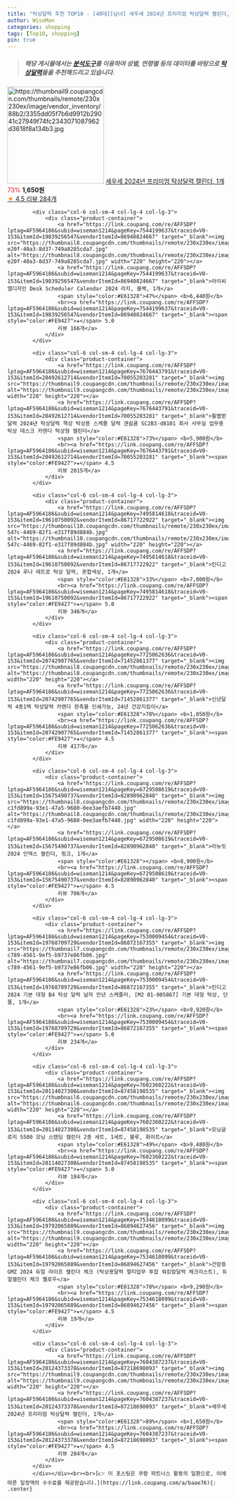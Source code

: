 ```yaml
---
title: "탁상달력 추천 TOP10 - [40대][남녀] 세우세 2024년 프리미엄 탁상달력 캘린더, 1개"
author: WiseMan
categories: shopping
tags: [Top10, shopping]
pin: true
---
```


> ##### 해당 게시물에서는 [**분석도구**](https://itemscout.io/)를 이용하여 **성별**, **연령별** 등의 데이터를 바탕으로 [**탁상달력**](https://link.coupang.com/a/baae76)들을 추천해드리고 있습니다.
<div class="container"><div class="row">
            <div class="col-6 col-sm-4 col-lg-4 col-lg-3">
                <div class="product-container">
                    <a href="https://link.coupang.com/re/AFFSDP?lptag=AF5964186&subid=wiseman1214&pageKey=7604387237&traceid=V0-153&itemId=20124373378&vendorItemId=87218698093" target="_blank"><img src="https://thumbnail9.coupangcdn.com/thumbnails/remote/230x230ex/image/vendor_inventory/88b2/3355dd05f7b6d9912b29041c27949f74fc2343071087962d3618f8a134b3.jpg" alt="https://thumbnail9.coupangcdn.com/thumbnails/remote/230x230ex/image/vendor_inventory/88b2/3355dd05f7b6d9912b29041c27949f74fc2343071087962d3618f8a134b3.jpg" width="220" height="220"></a>
                    <a href="https://link.coupang.com/re/AFFSDP?lptag=AF5964186&subid=wiseman1214&pageKey=7604387237&traceid=V0-153&itemId=20124373378&vendorItemId=87218698093" target="_blank">세우세 2024년 프리미엄 탁상달력 캘린더, 1개</a>
                    <span style="color:#E61328">73%</span> <b>1,650원</b>
                    <br><a href="https://link.coupang.com/re/AFFSDP?lptag=AF5964186&subid=wiseman1214&pageKey=7604387237&traceid=V0-153&itemId=20124373378&vendorItemId=87218698093" target="_blank"><span style="color:#FE9427">★</span> 4.5
                    리뷰 284개</a>
                </div>
            </div>
            
            <div class="col-6 col-sm-4 col-lg-4 col-lg-3">
                <div class="product-container">
                    <a href="https://link.coupang.com/re/AFFSDP?lptag=AF5964186&subid=wiseman1214&pageKey=7544199637&traceid=V0-153&itemId=19839256547&vendorItemId=86940824667" target="_blank"><img src="https://thumbnail8.coupangcdn.com/thumbnails/remote/230x230ex/image/retail/images/2023/08/21/14/2/f1d23be3-e20f-40a3-8d37-749a8285cda7.jpg" alt="https://thumbnail8.coupangcdn.com/thumbnails/remote/230x230ex/image/retail/images/2023/08/21/14/2/f1d23be3-e20f-40a3-8d37-749a8285cda7.jpg" width="220" height="220"></a>
                    <a href="https://link.coupang.com/re/AFFSDP?lptag=AF5964186&subid=wiseman1214&pageKey=7544199637&traceid=V0-153&itemId=19839256547&vendorItemId=86940824667" target="_blank">아이씨엘디자인 Desk Scheduler Calendar 2024 라지, 블랙, 1개</a>
                    <span style="color:#E61328">47%</span> <b>6,440원</b>
                    <br><a href="https://link.coupang.com/re/AFFSDP?lptag=AF5964186&subid=wiseman1214&pageKey=7544199637&traceid=V0-153&itemId=19839256547&vendorItemId=86940824667" target="_blank"><span style="color:#FE9427">★</span> 5.0
                    리뷰 166개</a>
                </div>
            </div>
            
            <div class="col-6 col-sm-4 col-lg-4 col-lg-3">
                <div class="product-container">
                    <a href="https://link.coupang.com/re/AFFSDP?lptag=AF5964186&subid=wiseman1214&pageKey=7676443791&traceid=V0-153&itemId=20492612714&vendorItemId=70055203281" target="_blank"><img src="https://thumbnail9.coupangcdn.com/thumbnails/remote/230x230ex/image/vendor_inventory/5627/cb0aca6d82963f49b1a3957635199a1a7908066625fba3a60bece9b5f7bb.jpg" alt="https://thumbnail9.coupangcdn.com/thumbnails/remote/230x230ex/image/vendor_inventory/5627/cb0aca6d82963f49b1a3957635199a1a7908066625fba3a60bece9b5f7bb.jpg" width="220" height="220"></a>
                    <a href="https://link.coupang.com/re/AFFSDP?lptag=AF5964186&subid=wiseman1214&pageKey=7676443791&traceid=V0-153&itemId=20492612714&vendorItemId=70055203281" target="_blank">휠볍벋달력 2024년 탁상달력 책상 탁상용 스케줄 달력 걘쉽쿰 SC2B3-d8101 회사 사무실 업무용 탁상 데스크 카렌다 탁상형 캘린더</a>
                    <span style="color:#E61328">73%</span> <b>5,900원</b>
                    <br><a href="https://link.coupang.com/re/AFFSDP?lptag=AF5964186&subid=wiseman1214&pageKey=7676443791&traceid=V0-153&itemId=20492612714&vendorItemId=70055203281" target="_blank"><span style="color:#FE9427">★</span> 4.5
                    리뷰 2015개</a>
                </div>
            </div>
            
            <div class="col-6 col-sm-4 col-lg-4 col-lg-3">
                <div class="product-container">
                    <a href="https://link.coupang.com/re/AFFSDP?lptag=AF5964186&subid=wiseman1214&pageKey=7495814618&traceid=V0-153&itemId=19610750092&vendorItemId=86717722922" target="_blank"><img src="https://thumbnail10.coupangcdn.com/thumbnails/remote/230x230ex/image/retail/images/2023/07/28/17/3/a1b4d0ac-547c-4469-82f1-e317f89d884b.jpg" alt="https://thumbnail10.coupangcdn.com/thumbnails/remote/230x230ex/image/retail/images/2023/07/28/17/3/a1b4d0ac-547c-4469-82f1-e317f89d884b.jpg" width="220" height="220"></a>
                    <a href="https://link.coupang.com/re/AFFSDP?lptag=AF5964186&subid=wiseman1214&pageKey=7495814618&traceid=V0-153&itemId=19610750092&vendorItemId=86717722922" target="_blank">인디고 2024 루나 레트로 탁상 달력, 혼합색상, 1개</a>
                    <span style="color:#E61328">33%</span> <b>7,000원</b>
                    <br><a href="https://link.coupang.com/re/AFFSDP?lptag=AF5964186&subid=wiseman1214&pageKey=7495814618&traceid=V0-153&itemId=19610750092&vendorItemId=86717722922" target="_blank"><span style="color:#FE9427">★</span> 5.0
                    리뷰 346개</a>
                </div>
            </div>
            
            <div class="col-6 col-sm-4 col-lg-4 col-lg-3">
                <div class="product-container">
                    <a href="https://link.coupang.com/re/AFFSDP?lptag=AF5964186&subid=wiseman1214&pageKey=7725062636&traceid=V0-153&itemId=20742907765&vendorItemId=71452861377" target="_blank"><img src="https://thumbnail8.coupangcdn.com/thumbnails/remote/230x230ex/image/vendor_inventory/d218/bc8c02da9027ebf71ad792136deae41b576723bdbe2ba95b334d542cf5b7.jpg" alt="https://thumbnail8.coupangcdn.com/thumbnails/remote/230x230ex/image/vendor_inventory/d218/bc8c02da9027ebf71ad792136deae41b576723bdbe2ba95b334d542cf5b7.jpg" width="220" height="220"></a>
                    <a href="https://link.coupang.com/re/AFFSDP?lptag=AF5964186&subid=wiseman1214&pageKey=7725062636&traceid=V0-153&itemId=20742907765&vendorItemId=71452861377" target="_blank">신년달력 4종1택 탁상달력 카렌다 판촉물 인쇄가능, 24년 건강지킴이</a>
                    <span style="color:#E61328">78%</span> <b>1,050원</b>
                    <br><a href="https://link.coupang.com/re/AFFSDP?lptag=AF5964186&subid=wiseman1214&pageKey=7725062636&traceid=V0-153&itemId=20742907765&vendorItemId=71452861377" target="_blank"><span style="color:#FE9427">★</span> 4.5
                    리뷰 417개</a>
                </div>
            </div>
            
            <div class="col-6 col-sm-4 col-lg-4 col-lg-3">
                <div class="product-container">
                    <a href="https://link.coupang.com/re/AFFSDP?lptag=AF5964186&subid=wiseman1214&pageKey=6729508619&traceid=V0-153&itemId=15675490737&vendorItemId=82890962840" target="_blank"><img src="https://thumbnail8.coupangcdn.com/thumbnails/remote/230x230ex/image/retail/images/3448579202686229-c1fd899a-93e1-47a5-9680-0ee3aefb7440.jpg" alt="https://thumbnail8.coupangcdn.com/thumbnails/remote/230x230ex/image/retail/images/3448579202686229-c1fd899a-93e1-47a5-9680-0ee3aefb7440.jpg" width="220" height="220"></a>
                    <a href="https://link.coupang.com/re/AFFSDP?lptag=AF5964186&subid=wiseman1214&pageKey=6729508619&traceid=V0-153&itemId=15675490737&vendorItemId=82890962840" target="_blank">미뉴잇 2024 인덱스 캘린더, 핑크, 1개</a>
                    <span style="color:#E61328"></span> <b>8,900원</b>
                    <br><a href="https://link.coupang.com/re/AFFSDP?lptag=AF5964186&subid=wiseman1214&pageKey=6729508619&traceid=V0-153&itemId=15675490737&vendorItemId=82890962840" target="_blank"><span style="color:#FE9427">★</span> 4.5
                    리뷰 706개</a>
                </div>
            </div>
            
            <div class="col-6 col-sm-4 col-lg-4 col-lg-3">
                <div class="product-container">
                    <a href="https://link.coupang.com/re/AFFSDP?lptag=AF5964186&subid=wiseman1214&pageKey=7530009454&traceid=V0-153&itemId=19768709729&vendorItemId=86872167355" target="_blank"><img src="https://thumbnail7.coupangcdn.com/thumbnails/remote/230x230ex/image/retail/images/2023/08/14/11/8/f0e98fc1-c789-4561-9ef5-b9737e86fb06.jpg" alt="https://thumbnail7.coupangcdn.com/thumbnails/remote/230x230ex/image/retail/images/2023/08/14/11/8/f0e98fc1-c789-4561-9ef5-b9737e86fb06.jpg" width="220" height="220"></a>
                    <a href="https://link.coupang.com/re/AFFSDP?lptag=AF5964186&subid=wiseman1214&pageKey=7530009454&traceid=V0-153&itemId=19768709729&vendorItemId=86872167355" target="_blank">인디고 2024 기본 대형 B4 탁상 달력 날자 만년 스케줄러, [M2 01-005867] 기본 대형 탁상, 단품, 1개</a>
                    <span style="color:#E61328">23%</span> <b>9,920원</b>
                    <br><a href="https://link.coupang.com/re/AFFSDP?lptag=AF5964186&subid=wiseman1214&pageKey=7530009454&traceid=V0-153&itemId=19768709729&vendorItemId=86872167355" target="_blank"><span style="color:#FE9427">★</span> 5.0
                    리뷰 234개</a>
                </div>
            </div>
            
            <div class="col-6 col-sm-4 col-lg-4 col-lg-3">
                <div class="product-container">
                    <a href="https://link.coupang.com/re/AFFSDP?lptag=AF5964186&subid=wiseman1214&pageKey=7602360222&traceid=V0-153&itemId=20114027308&vendorItemId=87458198535" target="_blank"><img src="https://thumbnail6.coupangcdn.com/thumbnails/remote/230x230ex/image/vendor_inventory/7638/2eb302ed8dc215f8b0acbfdc00c0c36a929209b872f50dd25e9fd19d8215.png" alt="https://thumbnail6.coupangcdn.com/thumbnails/remote/230x230ex/image/vendor_inventory/7638/2eb302ed8dc215f8b0acbfdc00c0c36a929209b872f50dd25e9fd19d8215.png" width="220" height="220"></a>
                    <a href="https://link.coupang.com/re/AFFSDP?lptag=AF5964186&subid=wiseman1214&pageKey=7602360222&traceid=V0-153&itemId=20114027308&vendorItemId=87458198535" target="_blank">모닝글로리 5500 모닝 스탠딩 캘린더 2종 세트, 1세트, 블루, 화이트</a>
                    <span style="color:#E61328">49%</span> <b>9,480원</b>
                    <br><a href="https://link.coupang.com/re/AFFSDP?lptag=AF5964186&subid=wiseman1214&pageKey=7602360222&traceid=V0-153&itemId=20114027308&vendorItemId=87458198535" target="_blank"><span style="color:#FE9427">★</span> 5.0
                    리뷰 184개</a>
                </div>
            </div>
            
            <div class="col-6 col-sm-4 col-lg-4 col-lg-3">
                <div class="product-container">
                    <a href="https://link.coupang.com/re/AFFSDP?lptag=AF5964186&subid=wiseman1214&pageKey=7534618099&traceid=V0-153&itemId=19792065889&vendorItemId=86894627456" target="_blank"><img src="https://thumbnail9.coupangcdn.com/thumbnails/remote/230x230ex/image/vendor_inventory/0b30/d6da3cce81590a5d37869827ba1f0a32e3d8f5ec037e06a72ff75a0ad4aa.jpg" alt="https://thumbnail9.coupangcdn.com/thumbnails/remote/230x230ex/image/vendor_inventory/0b30/d6da3cce81590a5d37869827ba1f0a32e3d8f5ec037e06a72ff75a0ad4aa.jpg" width="220" height="220"></a>
                    <a href="https://link.coupang.com/re/AFFSDP?lptag=AF5964186&subid=wiseman1214&pageKey=7534618099&traceid=V0-153&itemId=19792065889&vendorItemId=86894627456" target="_blank">건망증GMZ 2024 듀얼 라이프 캘린더 체크 (탁상용달력 멀티업무 투잡 워킹맘달력 체크리스트), 듀얼캘린더 체크 옐로우</a>
                    <span style="color:#E61328">78%</span> <b>9,290원</b>
                    <br><a href="https://link.coupang.com/re/AFFSDP?lptag=AF5964186&subid=wiseman1214&pageKey=7534618099&traceid=V0-153&itemId=19792065889&vendorItemId=86894627456" target="_blank"><span style="color:#FE9427">★</span> 4.5
                    리뷰 19개</a>
                </div>
            </div>
            
            <div class="col-6 col-sm-4 col-lg-4 col-lg-3">
                <div class="product-container">
                    <a href="https://link.coupang.com/re/AFFSDP?lptag=AF5964186&subid=wiseman1214&pageKey=7604387237&traceid=V0-153&itemId=20124373378&vendorItemId=87218698093" target="_blank"><img src="https://thumbnail9.coupangcdn.com/thumbnails/remote/230x230ex/image/vendor_inventory/88b2/3355dd05f7b6d9912b29041c27949f74fc2343071087962d3618f8a134b3.jpg" alt="https://thumbnail9.coupangcdn.com/thumbnails/remote/230x230ex/image/vendor_inventory/88b2/3355dd05f7b6d9912b29041c27949f74fc2343071087962d3618f8a134b3.jpg" width="220" height="220"></a>
                    <a href="https://link.coupang.com/re/AFFSDP?lptag=AF5964186&subid=wiseman1214&pageKey=7604387237&traceid=V0-153&itemId=20124373378&vendorItemId=87218698093" target="_blank">세우세 2024년 프리미엄 탁상달력 캘린더, 1개</a>
                    <span style="color:#E61328">89%</span> <b>1,650원</b>
                    <br><a href="https://link.coupang.com/re/AFFSDP?lptag=AF5964186&subid=wiseman1214&pageKey=7604387237&traceid=V0-153&itemId=20124373378&vendorItemId=87218698093" target="_blank"><span style="color:#FE9427">★</span> 4.5
                    리뷰 284개</a>
                </div>
            </div>
            </div></div><br><br>[👉 이 포스팅은 쿠팡 파트너스 활동의 일환으로, 이에 따른 일정액의 수수료를 제공받습니다.](https://link.coupang.com/a/baae76){: .center}